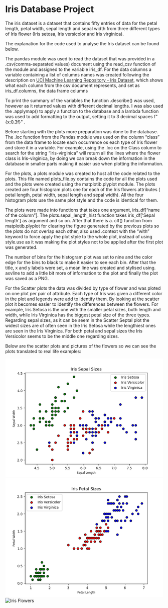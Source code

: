 # Iris Database Project

The iris dataset is a dataset that contains fifty entries of data for the petal length, petal width, sepal length and sepal width from three different types of Iris flower (Iris setosa, Iris versicolor and Iris virginica).

The explanation for the code used to analyse the Iris dataset can be found below.

The pandas module was used to read the dataset that was provided in a .csv(comma-separated values) document using the read_csv function of the module and assigned to the variable iris_df. For the data columns a variable containing a list of columns names was created following the description on [UCI Machine Learning Repository - Iris Dataset](https://archive.ics.uci.edu/ml/datasets/iris), which shows what each column from the csv document represents, and set as iris_df.columns, the data frame columns

To print the summary of the variables the function .describe() was used, however as it returned values with different decimal lengths. I was also used the .applymap() to apply a function to the database and a lambda function was used to add formatting to the output, setting it to 3 decimal spaces f"{x:0.3f}" .

Before starting with the plots more preparation was done to the database. The .loc function from the Pandas module was used on the column “class” from the data frame to locate each occurrence os each type of Iris flower and store it in a variable. For example, using the .loc on the Class column to search for the string “Iris-virginica” will return all the lines where the flower class is Iris-virginica, by doing we can break down the information in the database in smaller parts making it easier use when plotting the information.

For the plots, a plots module was created to host all the code related to the plots. This file named plots_file.py contains the code for all the plots used and the plots were created using the matplotib.plyplot module.
The plots created are four histogram plots one for each of the Iris flowers attributes ( petal length, petal width, sepal length and sepal width). All the four histogram plots use the same plot style and the code is identical for them.

The plots were made into functions that takes one argument,  iris_df[“name of the column”]. The plots.sepal_length_hist function takes iris_df['Sepal length'] as argument and so on. 
After that there is a. clf() function from matplotib.plyplot for clearing the figure generated by the previous plots so the plots do not overlap each other, also used .context with the “with” keyword to force apply the plot style to the whole plot, instead of using style.use as it was making the plot styles not to be applied after the first plot was generated.

The number of bins for the histogram plot was set to nine and the color edge for the bins to black to make it easier to see each bin. After that the title, x and y labels were set, a mean line was created and stylised using. axvline to add a little bit more of information to the plot and finally the plot was saved as a PNG.

For the Scatter plots the data was divided by type of flower and was ploted on one plot per pair of attribute.  Each type of Iris was given a different color in the plot and legends were add to identify them. By looking at the scatter plot it becomes easier to identify the differences between the flowers. For example, Iris Setosa is the one with the smaller petal sizes, both length and width, while Iris Virginica has the biggest petal size of the three types.
Regarding sepal sizes, as it can be seem in the Scatter Septal plot the widest sizes are of often seen in the Iris Setosa while the lengthiest ones are seen in the Iris Virginica. For both petal and sepal sizes the Iris Versicolor seems to be the middle one regarding sizes.

Below are the scatter plots and pictures of the flowers so we can see the plots translated to real life examples:




![Sepal Scatter](Sepal_sizes_scatter.png)
![Petal Scatter](Petal_sizes_scatter.png)
![Iris Flowers](https://www.embedded-robotics.com/wp-content/uploads/2022/01/Iris-Dataset-Classification.png)
